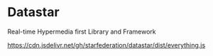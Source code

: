 # Datastar

Real-time Hypermedia first Library and Framework


https://cdn.jsdelivr.net/gh/starfederation/datastar/dist/everything.js